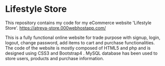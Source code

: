 # Lifestyle Store

This repository contains my code for my eCommerce website 'Lifestyle Store'.
https://atreya-store.000webhostapp.com/

This is a fully functional online website for trade purpose with signup, login, logout, change password, add items to cart and purchase functionalities. The code of the website is mostly composed of HTML5 and php and is designed using CSS3 and Bootstrap4 . MySQL database has been used to store users, products and purchase information.
